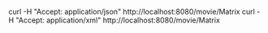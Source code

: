 curl -H "Accept: application/json" http://localhost:8080/movie/Matrix
curl -H "Accept: application/xml" http://localhost:8080/movie/Matrix